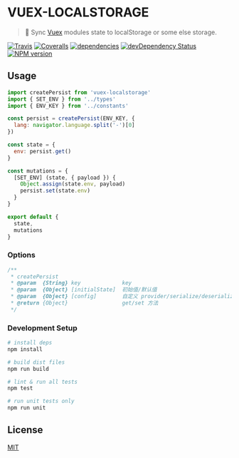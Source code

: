 # VUEX-LOCALSTORAGE

> :dvd: Sync [Vuex](https://github.com/vuejs/vuex) modules state to localStorage or some else storage.

[![Travis](https://img.shields.io/travis/crossjs/vuex-localstorage.svg?style=flat-square)](https://travis-ci.org/crossjs/vuex-localstorage)
[![Coveralls](https://img.shields.io/coveralls/crossjs/vuex-localstorage.svg?style=flat-square)](https://coveralls.io/github/crossjs/vuex-localstorage)
[![dependencies](https://david-dm.org/crossjs/vuex-localstorage.svg?style=flat-square)](https://david-dm.org/crossjs/vuex-localstorage)
[![devDependency Status](https://david-dm.org/crossjs/vuex-localstorage/dev-status.svg?style=flat-square)](https://david-dm.org/crossjs/vuex-localstorage#info=devDependencies)
[![NPM version](https://img.shields.io/npm/v/vuex-localstorage.svg?style=flat-square)](https://npmjs.org/package/vuex-localstorage)


## Usage

``` js
import createPersist from 'vuex-localstorage'
import { SET_ENV } from '../types'
import { ENV_KEY } from '../constants'

const persist = createPersist(ENV_KEY, {
  lang: navigator.language.split('-')[0]
})

const state = {
  env: persist.get()
}

const mutations = {
  [SET_ENV] (state, { payload }) {
    Object.assign(state.env, payload)
    persist.set(state.env)
  }
}

export default {
  state,
  mutations
}
```

### Options

``` js
/**
 * createPersist
 * @param  {String} key             key
 * @param  {Object} [initialState]  初始值/默认值
 * @param  {Object} [config]        自定义 provider/serialize/deserialize
 * @return {Object}                 get/set 方法
 */
```

### Development Setup

``` bash
# install deps
npm install

# build dist files
npm run build

# lint & run all tests
npm test

# run unit tests only
npm run unit
```

## License

[MIT](http://opensource.org/licenses/MIT)
